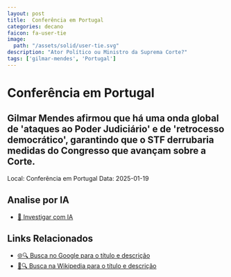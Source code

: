 ```yaml
---
layout: post
title:  Conferência em Portugal
categories: decano
faicon: fa-user-tie
image:
  path: "/assets/solid/user-tie.svg"
description: "Ator Político ou Ministro da Suprema Corte?"
tags: ['gilmar-mendes', 'Portugal']
---
```


# Conferência em Portugal
## Gilmar Mendes afirmou que há uma onda global de 'ataques ao Poder Judiciário' e de 'retrocesso democrático', garantindo que o STF derrubaria medidas do Congresso que avançam sobre a Corte.
Local: Conferência em Portugal
Data: 2025-01-19

## Analise por IA
- [🤖 Investigar com IA](https://www.perplexity.ai/search?q=%22Gilmar%20Mendes%22%20%2B%20Confer%C3%AAncia%20em%20Portugal%20Gilmar%20Mendes%20afirmou%20que%20h%C3%A1%20uma%20onda%20global%20de%20%27ataques%20ao%20Poder%20Judici%C3%A1rio%27%20e%20de%20%27retrocesso%20democr%C3%A1tico%27%2C%20garantindo%20que%20o%20STF%20derrubaria%20medidas%20do%20Congresso%20que%20avan%C3%A7am%20sobre%20a%20Corte.%20Portugal)

## Links Relacionados
- [🌐🔍 Busca no Google para o título e descrição](https://www.google.com/search?q=%22Gilmar%20Mendes%22%20%2B%20Confer%C3%AAncia%20em%20Portugal%20Gilmar%20Mendes%20afirmou%20que%20h%C3%A1%20uma%20onda%20global%20de%20%27ataques%20ao%20Poder%20Judici%C3%A1rio%27%20e%20de%20%27retrocesso%20democr%C3%A1tico%27%2C%20garantindo%20que%20o%20STF%20derrubaria%20medidas%20do%20Congresso%20que%20avan%C3%A7am%20sobre%20a%20Corte.%20Portugal)
- [📖🔍 Busca na Wikipedia para o título e descrição](https://pt.wikipedia.org/w/index.php?search=%22Gilmar%20Mendes%22%20%2B%20Confer%C3%AAncia%20em%20Portugal%20Gilmar%20Mendes%20afirmou%20que%20h%C3%A1%20uma%20onda%20global%20de%20%27ataques%20ao%20Poder%20Judici%C3%A1rio%27%20e%20de%20%27retrocesso%20democr%C3%A1tico%27%2C%20garantindo%20que%20o%20STF%20derrubaria%20medidas%20do%20Congresso%20que%20avan%C3%A7am%20sobre%20a%20Corte.%20Portugal)

